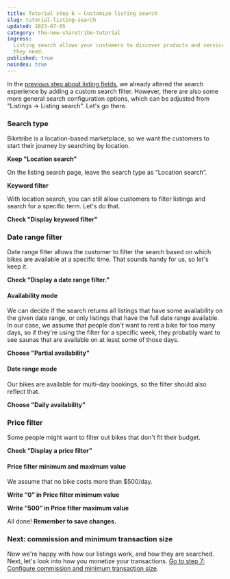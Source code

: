 ```yaml
---
title: Tutorial step 6 – Customize listing search
slug: tutorial-listing-search
updated: 2023-07-05
category: the-new-sharetribe-tutorial
ingress:
  Listing search allows your customers to discover products and services
  they need.
published: true
noindex: true
---
```


In the
[previous step about listing fields](/the-new-sharetribe/tutorial-listing-fields/),
we already altered the search experience by adding a custom search
filter. However, there are also some more general search configuration
options, which can be adjusted from "Listings → Listing search". Let's
go there.

### Search type

Biketribe is a location-based marketplace, so we want the customers to
start their journey by searching by location.

**Keep "Location search"**

On the listing search page, leave the search type as “Location search”.

**Keyword filter**

With location search, you can still allow customers to filter listings
and search for a specific term. Let's do that.

**Check "Display keyword filter"**

### Date range filter

Date range filter allows the customer to filter the search based on
which bikes are available at a specific time. That sounds handy for us,
so let's keep it.

**Check “Display a date range filter.”**

#### Availability mode

We can decide if the search returns all listings that have some
availability on the given date range, or only listings that have the
full date range available. In our case, we assume that people don't want
to rent a bike for too many days, so if they're using the filter for a
specific week, they probably want to see saunas that are available on at
least some of those days.

**Choose "Partial availability"**

#### Date range mode

Our bikes are available for multi-day bookings, so the filter should
also reflect that.

**Choose "Daily availability"**

### Price filter

Some people might want to filter out bikes that don't fit their budget.

**Check “Display a price filter”**

#### Price filter minimum and maximum value

We assume that no bike costs more than \$500/day.

**Write “0” in Price filter minimum value**

**Write “500” in Price filter maximum value**

All done! **Remember to save changes.**

### Next: commission and minimum transaction size

Now we're happy with how our listings work, and how they are searched.
Next, let's look into how you monetize your transactions.
[Go to step 7: Configure commission and minimum transaction size](/the-new-sharetribe/tutorial-commission-tx-size/).
